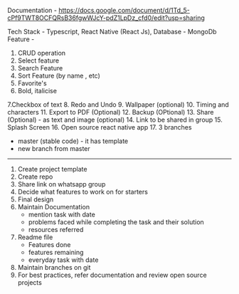 Documentation - https://docs.google.com/document/d/1Td_5-cPf9TWT8OCFQRsB36fgwWJcY-pdZ1LpDz_cfd0/edit?usp=sharing

Tech Stack - Typescript, React Native (React Js),  Database - MongoDb
Feature - 
1. CRUD operation
2. Select feature
3. Search Feature
4. Sort Feature (by name , etc)
5. Favorite's
6. Bold, italicise

7.Checkbox of text
8. Redo and Undo
9. Wallpaper (optional)
10. Timing and characters
11. Export to PDF (Optional)
12. Backup (OPtional)
13. Share (Optional) - as text and image (optional)
14. Link to be shared in group
15. Splash Screen
16. Open source react native app 
17. 3 branches 
- master (stable code) - it has template
- new branch from master

--------------------------------------------------------------------------
1. Create project template
2. Create repo
3. Share link on whatsapp group
4. Decide what features to work on for starters
5. Final design
6. Maintain Documentation
   - mention task with date
   - problems faced while completing the task and their solution
   - resources referred 
7. Readme file
    - Features done
    - features remaining
    - everyday task with date
8. Maintain branches on git
9. For best practices, refer documentation and review open source projects
